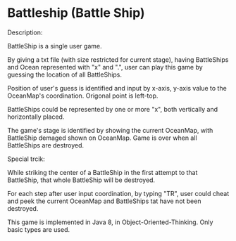 # Battleship (Battle Ship)


Description:

BattleShip is a single user game. 

By giving a txt file (with size restricted for current stage), having BattleShips and Ocean represented with "x" and ".", user can play this game by guessing the location of all BattleShips.

Position of user's guess is identified and input by x-axis, y-axis value to the OceanMap's coordination. Origonal point is left-top. 

BattleShips could be represented by one or more "x", both vertically and horizontally placed.

The game's stage is identified by showing the current OceanMap, with BattleShip demaged shown on OceanMap. 
Game is over when all BattleShips are destroyed. 


Special trcik: 
  
  While striking the center of a BattleShip in the first attempt to that BattleShip, that whole BattleShip will be destroyed.    
  
  For each step after user input coordination, by typing "TR", user could cheat and peek the current OceanMap and BattleShips tat have not been destroyed.
  


This game is implemented in Java 8, in Object-Oriented-Thinking. 
Only basic types are used.

